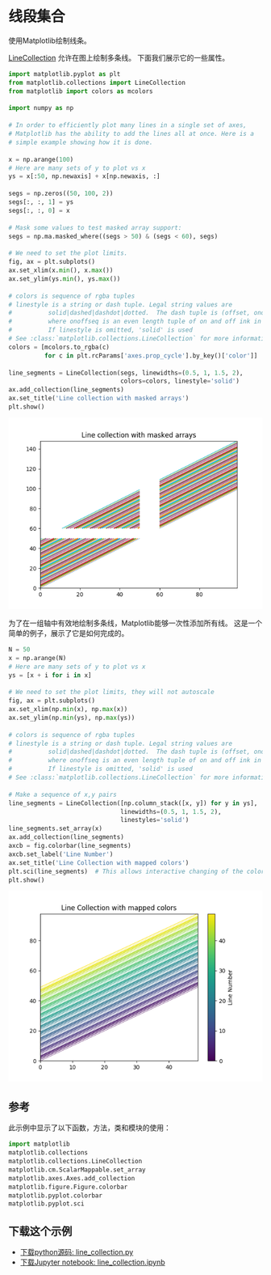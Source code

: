 # 线段集合

使用Matplotlib绘制线条。

[LineCollection](https://matplotlib.org/api/collections_api.html#matplotlib.collections.LineCollection) 允许在图上绘制多条线。 下面我们展示它的一些属性。

```python
import matplotlib.pyplot as plt
from matplotlib.collections import LineCollection
from matplotlib import colors as mcolors

import numpy as np

# In order to efficiently plot many lines in a single set of axes,
# Matplotlib has the ability to add the lines all at once. Here is a
# simple example showing how it is done.

x = np.arange(100)
# Here are many sets of y to plot vs x
ys = x[:50, np.newaxis] + x[np.newaxis, :]

segs = np.zeros((50, 100, 2))
segs[:, :, 1] = ys
segs[:, :, 0] = x

# Mask some values to test masked array support:
segs = np.ma.masked_where((segs > 50) & (segs < 60), segs)

# We need to set the plot limits.
fig, ax = plt.subplots()
ax.set_xlim(x.min(), x.max())
ax.set_ylim(ys.min(), ys.max())

# colors is sequence of rgba tuples
# linestyle is a string or dash tuple. Legal string values are
#          solid|dashed|dashdot|dotted.  The dash tuple is (offset, onoffseq)
#          where onoffseq is an even length tuple of on and off ink in points.
#          If linestyle is omitted, 'solid' is used
# See :class:`matplotlib.collections.LineCollection` for more information
colors = [mcolors.to_rgba(c)
          for c in plt.rcParams['axes.prop_cycle'].by_key()['color']]

line_segments = LineCollection(segs, linewidths=(0.5, 1, 1.5, 2),
                               colors=colors, linestyle='solid')
ax.add_collection(line_segments)
ax.set_title('Line collection with masked arrays')
plt.show()
```

![线段集合示例](/static/images/gallery/sphx_glr_line_collection_001.png)

为了在一组轴中有效地绘制多条线，Matplotlib能够一次性添加所有线。 这是一个简单的例子，展示了它是如何完成的。

```python
N = 50
x = np.arange(N)
# Here are many sets of y to plot vs x
ys = [x + i for i in x]

# We need to set the plot limits, they will not autoscale
fig, ax = plt.subplots()
ax.set_xlim(np.min(x), np.max(x))
ax.set_ylim(np.min(ys), np.max(ys))

# colors is sequence of rgba tuples
# linestyle is a string or dash tuple. Legal string values are
#          solid|dashed|dashdot|dotted.  The dash tuple is (offset, onoffseq)
#          where onoffseq is an even length tuple of on and off ink in points.
#          If linestyle is omitted, 'solid' is used
# See :class:`matplotlib.collections.LineCollection` for more information

# Make a sequence of x,y pairs
line_segments = LineCollection([np.column_stack([x, y]) for y in ys],
                               linewidths=(0.5, 1, 1.5, 2),
                               linestyles='solid')
line_segments.set_array(x)
ax.add_collection(line_segments)
axcb = fig.colorbar(line_segments)
axcb.set_label('Line Number')
ax.set_title('Line Collection with mapped colors')
plt.sci(line_segments)  # This allows interactive changing of the colormap.
plt.show()
```

![线段集合示例2](/static/images/gallery/sphx_glr_line_collection_002.png)

## 参考

此示例中显示了以下函数，方法，类和模块的使用：

```python
import matplotlib
matplotlib.collections
matplotlib.collections.LineCollection
matplotlib.cm.ScalarMappable.set_array
matplotlib.axes.Axes.add_collection
matplotlib.figure.Figure.colorbar
matplotlib.pyplot.colorbar
matplotlib.pyplot.sci
```

## 下载这个示例
            
- [下载python源码: line_collection.py](https://matplotlib.org/_downloads/line_collection.py)
- [下载Jupyter notebook: line_collection.ipynb](https://matplotlib.org/_downloads/line_collection.ipynb)